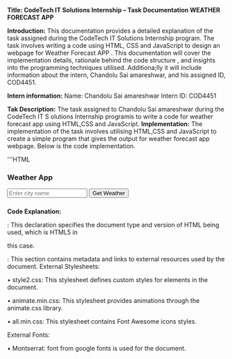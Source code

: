 **Title: CodeTech IT Solutions Internship – Task Documentation WEATHER FORECAST APP**

**Introduction:**
This documentation provides a detailed explanation of the task assigned during the CodeTech IT Solutions 
Internship program. The task involves writing a code using HTML, CSS and JavaScript to design an webpage for 
Weather Forecast APP . This documentation will cover the implementation details, rationale behind the code 
structure , and insights into the programming techniques utilised. Additiona;lly it will include information about the intern, Chandolu Sai amareshwar, and his assigned ID, COD4451.

**Intern information:**
Name: Chandolu Sai amareshwar
Intern ID: COD4451

**Tak Description:**
The task assigned to Chandolu Sai amareshwar during the CodeTech IT S olutions Internship programis to write 
a code for weather forecast app using HTML,CSS and JavaScript.
**Implementation:**
The implementation of the task involves utilising HTML,CSS and JavaScript to create a simple program that gives 
the output for weather forecast app webpage. Below is the code implementation. 

'''HTML
<!DOCTYPE html>

<head>

  <link rel="stylesheet" href="style2.css">
<link rel="stylesheet" href=
"https://cdnjs.cloudflare.com/ajax/libs/animate.css/4.1.1/animate.min.css">
<link rel="stylesheet" href=
"https://cdnjs.cloudflare.com/ajax/libs/font-awesome/5.15.1/css/all.min.css">
<link rel="stylesheet" href=
"https://fonts.googleapis.com/css2?family=Montserrat:wght@400;700&display=swap">
<title>Weather Forecast App</title>
</head>
<body>
<div class="container">
<div class="weather-card">
<h3>
Weather App
</h3>
<input type="text" id="city-input"
placeholder="Enter city name">
<button id="city-input-btn"
onclick="weatherFn($('#city-input').val())">
Get Weather
</button>
<div id="weather-info"
class="animate__animated animate__fadeIn">
<h3 id="city-name"></h3>
<p id="date"></p>
<!-- <img id="weather-icon" src="" alt="Weather Icon"> -->
<p id="temperature"></p>
<p id="description"></p>
<p id="wind-speed"></p>
</div>
</div>
</div>
<script src=
"https://code.jquery.com/jquery-3.6.0.min.js">
</script>
<script src=
"https://momentjs.com/downloads/moment.min.js">
</script>
<script src="script2.js"></script>
</body>
</html>

**Code Explanation:**
<!DOCTYPE html>: This declaration specifies the document type and version of HTML being used, which is HTML5 in 
this case.
<head>: This section contains metadata and links to external resources used by the document.
External Stylesheets:
  
• style2.css: This stylesheet defines custom styles for elements in the document.

• animate.min.css: This stylesheet provides animations through the animate.css library.

• all.min.css: This stylesheet contains Font Awesome icons styles.

External Fonts:

• Montserrat: font from google fonts is used for the document.

<title>: Sets the title of the document to "Weather Forecast App".

  <body>: This section contains the content of the document visible to the user.

    .container: This is a container for the content of the application.

.weather-card: This is a card-like container for the weather application.

<h3>: Displays the title "Weather App". It is heading tag and a paired tag.

  <input>: Allows users to input the name of a city for weather information.

<button>: When clicked, triggers a JavaScript function to fetch weather information for the entered city.

<div id="weather-info">: This div displays weather information fetched via JavaScript.

  <h3 id="city-name">: Displays the name of the city.

    <p id="date">: Displays the current date.

<p id="temperature">: Displays the temperature.

<p id="description">: Displays a brief description of the weather.

<p id="wind-speed">: Displays the wind speed.

'''CSS:
body {
margin: 0;
font-family: 'Montserrat', sans-serif;
display: flex;
justify-content: center;
align-items: center;
height: 100vh;
background: linear-gradient(to right, #4CAF50, #2196F3);
}
.container {
text-align: center;
}
.weather-card {
background-color: rgba(255, 255, 255, 0.95);
border-radius: 20px;
padding: 20px;
box-shadow: 0 0 30px rgba(0, 0, 0, 0.1);
transition: transform 0.3s ease-in-out;
width: 450px;
}
.weather-card:hover {
transform: scale(1.05);
}
#city-input {
padding: 15px;
margin: 10px 0;
width: 70%;
border: 1px solid #ccc;
border-radius: 5px;
font-size: 16px;
}
#city-input:focus {
outline: none;
border-color: #2196F3;
}
#city-input::placeholder {
color: #aaa;
}
#city-input-btn {
padding: 10px;
background-color: #2196F3;
color: #fff;
border: none;
border-radius: 5px;
font-size: 16px;
cursor: pointer;
}
#city-input-btn:hover {
background-color: #1565C0;
}
#weather-info {
display: none;
}
#weather-icon {
width: 100px;
height: 100px;
}
#temperature {
font-size: 24px;
font-weight: bold;
margin: 8px 0;
}
#description {
font-size: 18px;
margin-bottom: 10px;
}
#wind-speed {
font-size: 16px;
color: rgb(255, 0, 0);
}
#date {
font-size: 14px;
color: rgb(255, 0, 0);
}

**Code Explanation: **

body: Styles applied to the body element.

• margin: 0;: Removes default margin.

• font-family: 'Montserrat', sans-serif;: Sets the font family to Montserrat, a sans-serif font.

• display: flex;: Uses Flexbox layout.

• justify-content: center;: Centers content horizontally.

• align-items: center;: Centers content vertically.

• height: 100vh;: Sets the height to 100% of the viewport height.

• background: linear-gradient(to right, #4CAF50, #2196F3);: Applies a linear gradient background from 
#4CAF50 to #2196F3, from left to right.

.container: Styles applied to elements with the class "container".

• text-align: center;: Centers text horizontally.

.weather-card: Styles applied to elements with the class "weather-card".

• background-color: rgba(255, 255, 255, 0.95);: Sets the background color to a semi-transparent white.

• border-radius: 20px;: Rounds the corners with a radius of 20px.

• padding: 20px;: Adds internal spacing of 20px.

• box-shadow: 0 0 30px rgba(0, 0, 0, 0.1);: Adds a shadow effect.

• transition: transform 0.3s ease-in-out;: Sets a transition effect for the transform property.

• width: 450px;: Sets a fixed width of 450px.

.weather-card:hover: Styles applied when hovering over elements with the class "weather-card".
transform: scale(1.05);: Enlarges the element by 5% on hover.
#city-input: Styles applied to the element with the id "city-input".

• padding: 15px;: Adds internal spacing of 15px.

• margin: 10px 0;: Sets margin above and below the element to 10px.

• width: 70%;: Sets the width to 70% of its container.

• border: 1px solid #ccc;: Adds a 1px solid border with a light gray color.

• border-radius: 5px;: Rounds the corners with a radius of 5px.

• font-size: 16px;: Sets the font size to 16px.

#city-input:focus: Styles applied when the element with the id "city-input" is focused.

• outline: none;: Removes the default focus outline.

• border-color: #2196F3;: Changes the border color on focus to #2196F3.

#city-input::placeholder: Styles applied to the placeholder text of the element with the id "city-input".

• color: #aaa;: Sets the color of the placeholder text to light gray.

#city-input-btn: Styles applied to the element with the id "city-input-btn".

• padding: 10px;: Adds internal spacing of 10px.

• background-color: #2196F3;: Sets the background color to #2196F3.

color: #fff;: Sets the text color to white.

• border: none;: Removes the border.

• border-radius: 5px;: Rounds the corners with a radius of 5px.

• font-size: 16px;: Sets the font size to 16px.

• cursor: pointer;: Changes the cursor to a pointer on hover.

#city-input-btn:hover: Styles applied when hovering over the element with the id "city-input-btn".

• background-color: #1565C0;: Changes the background color to #1565C0 on hover.

#weather-info: Styles applied to the element with the id "weather-info".

• display: none;: Hides the element by default.

#temperature, #description, #wind-speed, #date: Styles applied to elements with the corresponding ids.

• font-size: Sets the font size.

• margin: Sets the margin.

• font-weight: Sets the font weight for temperature.

• color: Sets the text color for wind-speed and date.

'''JavaScript
const url =
'https://api.openweathermap.org/data/2.5/weather';
const apiKey =
'f00c38e0279b7bc85480c3fe775d518c';
$(document).ready(function () {
weatherFn('Pune');
});
async function weatherFn(cName) {
const temp =
`${url}?q=${cName}&appid=${apiKey}&units=metric`;
try {
const res = await fetch(temp);
const data = await res.json();
if (res.ok) {
weatherShowFn(data);
} else {
alert('City not found. Please try again.');
}
} catch (error) {
console.error('Error fetching weather data:', error);
}
}
function weatherShowFn(data) {
$('#city-name').text(data.name);
$('#date').text(moment().
format('MMMM Do YYYY, h:mm:ss a'));
$('#temperature').
html(`${data.main.temp}°C`);
$('#description').
text(data.weather[0].description);
$('#wind-speed').
html(`Wind Speed: ${data.wind.speed} m/s`);
$('#weather-icon').
attr('src',
`...`);
$('#weather-info').fadeIn();
}
**Code Explanation:**
Constants:
• url: Stores the base URL of the OpenWeatherMap API.
• apiKey: Stores the API key required for accessing the OpenWeatherMap API.
Document Ready Function:
• $(document).ready(function () {...}): This is a jQuery function that executes when the document (HTML) is 
fully loaded. It initiates the weatherFn function with the city name 'Pune'.
weatherFn Function:
• This function takes a city name (cName) as an argument.
• Constructs the API URL with the city name and API key.
• Attempts to fetch weather data from the OpenWeatherMap API using fetch and await.
• If the response is successful (res.ok), it calls the weatherShowFn function with the retrieved data. If not, it 
displays an alert indicating that the city was not found.
• Catches and handles any errors that may occur during the fetch process.
weatherShowFn Function:
• This function is responsible for displaying weather information on the webpage.
• It updates various HTML elements with the relevant weather data extracted from the API response.
• $('#city-name').text(data.name): Updates the element with the id city-name with the name of the city.
• $('#date').text(moment().format('MMMM Do YYYY, h:mm:ss a')): Updates the element with the id date with 
the current date and time using the Moment.js library.
• $('#temperature').html(${data.main.temp}°C): Updates the element with the id temperature with the 
temperature in Celsius.
• $('#description').text(data.weather[0].description): Updates the element with the id description with the 
weather description.
• $('#wind-speed').html(Wind Speed: ${data.wind.speed} m/s): Updates the element with the id wind-speed
with the wind speed.
• $('#weather-icon').attr('src', '...'): Updates the src attribute of the element with the id weather-icon with the 
appropriate weather icon URL (which is omitted in the provided code).
• $('#weather-info').fadeIn(): Fades in the element with the id weather-info, presumably displaying it on the 
webpage.

**Rationale:**
The program utilizes the HTML code for providing the structure for the webpage, CSS Code provides the 
decoration for the web page for looking more attractive and JavaScript code provides the functionality for the web page 
so that it works effectively. 

**Conclusion:**
In conclusion, the task assigned to Chandolu Sai amareshwar during the CodeTech IT solutions internship program 
involved writing a code using Web technologies to provide a webpage for Weather Forecast APP. The implemented 
solution successfully accomplishes this task using HTML, CSS and JavaScript. This documentation provides insights into implementation details, code explanation, and rationale behind the chosen approach. Chandolu Sai amareshwar with Intern ID COD4451, has effectively completed this task as part of the internship program. 
This concludes the documentation for the task “Weather Forecast APP” assigned during the CodeTech IT Solutions 
internship program.
